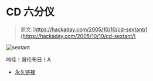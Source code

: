 # CD 六分仪

> 原文:[https://hackaday.com/2005/10/10/cd-sextant/](https://hackaday.com/2005/10/10/cd-sextant/)

![sextant](../Images/96d3f6188db057ad856d6a700a346d7b.png)

呜哇！哥伦布日！A

*   [永久链接](http://www.tecepe.com.br/nav/CDSextantProject.htm)